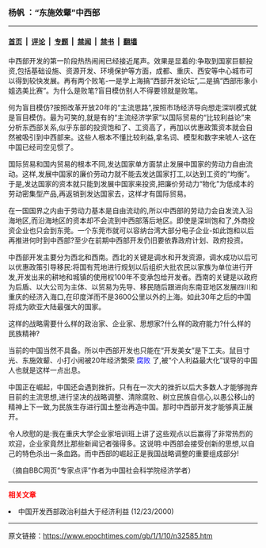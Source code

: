 ### 杨帆 ：“东施效颦”中西部

---

#### [首页](../../../..?n32585) &nbsp;|&nbsp; [评论](../../../../../epoch-comment?n32585) &nbsp;|&nbsp; [专题](../../../../../epoch-special?n32585) &nbsp;|&nbsp; [禁闻](../../../../../epoch-news?n32585) &nbsp;|&nbsp; [禁书](../../../../../books?n32585) &nbsp;|&nbsp; [翻墙](https://github.com/gfw-breaker/nogfw/blob/master/README.md?n32585)


<div class="post_content" id="artbody" itemprop="articleBody">
 <!-- article content begin -->
 <p>
  中西部开发的第一阶段热热闹闹已经接近尾声。效果是显着的:争取到国家巨额投资,包括基础设施、资源开发、环境保护等方面，成都、重庆、西安等中心城市可以得到较快发展。再有两个败笔-一是学上海搞“西部开发论坛”,二是搞“西部形象小姐选美比赛”。为什么是败笔?盲目模仿别人不得要领就是败笔。
 </p>
 <p>
  何为盲目模仿?按照改革开放20年的“主流思路”,按照市场经济导向想走深圳模式就是盲目模仿。最为可笑的,就是有的“主流经济学家”以国际贸易的“比较利益论”来分析东西部关系,似乎东部的投资饱和了、工资高了，再加以优惠政策资本就会自然被吸引到中西部来。这些人根本不懂比较利益,拿名词、模型和数字来唬人-这在中国已经司空见惯了。
 </p>
 <p>
  国际贸易和国内贸易的根本不同,发达国家单方面禁止发展中国家的劳动力自由流动。这样,发展中国家的廉价劳动力就不能去发达国家打工,以达到工资的“均衡”。于是,发达国家的资本就只能到发展中国家来投资,把廉价劳动力“物化”为低成本的劳动密集型产品,再返销到发达国家去，这样才有国际贸易。
 </p>
 <p>
  在一国国界之内由于劳动力基本是自由流动的,所以中西部的劳动力会自发流入沿海地区,而沿海地区的资本却不会流到中西部落后地区。即使是深圳饱和了,外商投资企业也只会到东莞。一个东莞市就可以容纳台湾大部分电子企业-如此饱和以后再推进何时到中西部?至少在前期中西部开发仍旧要依靠政府计划、政府投资。
 </p>
 <p>
  中西部开发主要分为西北和西南。西北的关键是调水和开发资源，调水成功以后可以优惠政策引导移民:将国有荒地进行规划以后组织大批农民以家族为单位进行开发,开发出来的耕地和城镇的使用权100年不变承包给开发者。西南的关键是以政府为后盾、以大公司为主体、以贸易为先导、移民随后跟进向东南亚地区发展四川和重庆的经济入海口,在印度洋而不是3600公里以外的上海。如此30年之后的中国将成为欧亚大陆最强大的国家。
 </p>
 <p>
  这样的战略需要什么样的政治家、企业家、思想家?什么样的政府能力?什么样的民族精神?
 </p>
 <p>
  当前的中国当然不具备。所以中西部开发也只能在“开发美女”是下工夫。鼠目寸光、东施效颦、小打小闹被20年经济繁荣
  <ok href="http://www.dajiyuan.com/news/epochnews/news/Focus.asp?Focus_ID=315">
   <font color="blue">
    腐败
   </font>
  </ok>
  了,被“个人利益最大化”误导的中国人也就是这样一点出息。
 </p>
 <p>
  中国正在崛起，中国还会遇到挫折。只有在一次大的挫折以后大多数人才能够抛弃目前的主流思想,进行坚决的战略调整、清除腐败、树立民族自信心,以愚公移山的精神上下一致,为民族生存进行国土整治再造中国。那时中西部开发才能够真正展开。
 </p>
 <p>
  令人欣慰的是:我在重庆大学企业家培训班上讲了这些观点以后赢得了非常热烈的欢迎，企业家竟然比那些新闻记者强得多。这说明:中西部会接受创新的思想,以自己的特色杀出一条血路。而中西部的崛起正是我国战略调整的重要组成部分!
 </p>
 <p>
  （摘自BBC网页“专家点评”作者为中国社会科学院经济学者）
 </p>
 <hr/>
 <p>
  <b>
   <font color="red">
    相关文章
   </font>
  </b>
  <br/>
 </p>
 <li>
  <ok href="http://epochtimes.com/news/epochnews/newscontent.asp?ID=26375" target="_blank">
   中国开发西部政治利益大于经济利益
  </ok>
  (12/23/2000)
  <br/>
  <!-- article content end -->
  <div id="below_article_ad">
  </div>
 </li>
</div>


---

原文链接：https://www.epochtimes.com/gb/1/1/10/n32585.htm